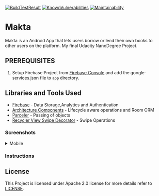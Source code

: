 [![BuildTestResult](https://travis-ci.org/Davidodari/Makta.svg?branch=master)](https://travis-ci.org/Davidodari/Makta)
[![KnownVulnerabilities](https://snyk.io/test/github/Davidodari/Makta/badge.svg)](https://snyk.io/test/github/Davidodari/Makta)
[![Maintainability](https://api.codeclimate.com/v1/badges/30048de38b81d5c84e26/maintainability)](https://codeclimate.com/github/Davidodari/Makta/maintainability)
# Makta

Makta is an Android App that lets users borrow or lend their own books to other users on the platform.
My final Udacity NanoDegree Project.

## PREREQUISITES

1. Setup Firebase Project from [Firebase Console](https://firebase.google.com/?) and add the google-services.json file to `app` directory.

## Libraries and Tools Used

 - [Firebase](https://firebase.google.com/?) - Data Storage,Analytics and Authentication
 - [Architecture Components](https://developer.android.com/topic/libraries/architecture) - Lifecycle aware operations and Room ORM
 - [Parceler](https://github.com/johncarl81/parceler) - Passing of objects
 - [Recycler View Swipe Decorator](https://github.com/xabaras/RecyclerViewSwipeDecorator) - Swipe Operations

### Screenshots

<details>

 <summary> Mobile </summary>

| [![screens](https://github.com/Davidodari/Makta/blob/master/screenshots/1.png)]()| [![screens](https://github.com/Davidodari/Makta/blob/master/screenshots/2.png)]()| [![screens](https://github.com/Davidodari/Makta/blob/master/screenshots/3.png)]()| [![screens](https://github.com/Davidodari/Makta/blob/master/screenshots/4.png)]()| [![screens](https://github.com/Davidodari/Makta/blob/master/screenshots/5.png)]()|
|:---:|:---:|:---:|:---:|:---:|
| | | | | |
| [![screens](https://github.com/Davidodari/Makta/blob/master/screenshots/6.png)]()| [![screens](https://github.com/Davidodari/Makta/blob/master/screenshots/7.png)]()| [![screens](https://github.com/Davidodari/Makta/blob/master/screenshots/8.png)]()| [![screens](https://github.com/Davidodari/Makta/blob/master/screenshots/9.png)]()| [![screens](https://github.com/Davidodari/Makta/blob/master/screenshots/10.png)]()|
| | | | | |
| [![screens](https://github.com/Davidodari/Makta/blob/master/screenshots/11.png)]()|
| |

</details>

### Instructions 

## License
 
 This Project is licensed under Apache 2.0 license for more details refer to [LICENSE](https://github.com/Davidodari/Makta/blob/master/LICENSE.txt).
